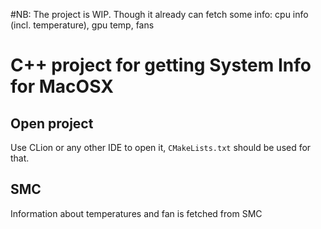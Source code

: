 #NB: The project is WIP. Though it already can fetch some info: cpu info (incl. temperature), gpu temp, fans

# C++ project for getting System Info for MacOSX

## Open project

Use CLion or any other IDE to open it, `CMakeLists.txt` should be used for that.

## SMC

Information about temperatures and fan is fetched from SMC
